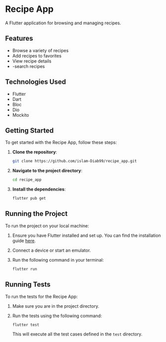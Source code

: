 # Recipe App

A Flutter application for browsing and managing recipes. 

## Features

- Browse a variety of recipes
- Add recipes to favorites
- View recipe details
- -search recipes

## Technologies Used

- Flutter
- Dart
- Bloc
- Dio
- Mockito 

## Getting Started

To get started with the Recipe App, follow these steps:

1. **Clone the repository**:
   ```bash
   git clone https://github.com/islam-Diab99/recipe_app.git
   ```

2. **Navigate to the project directory**:
   ```bash
   cd recipe_app
   ```

3. **Install the dependencies**:
   ```bash
   flutter pub get
   ```

## Running the Project

To run the project on your local machine:

1. Ensure you have Flutter installed and set up. You can find the installation guide [here](https://flutter.dev/docs/get-started/install).
   
2. Connect a device or start an emulator.

3. Run the following command in your terminal:
   ```bash
   flutter run
   ```

## Running Tests

To run the tests for the Recipe App:

1. Make sure you are in the project directory.

2. Run the tests using the following command:
   ```bash
   flutter test
   ```

   This will execute all the test cases defined in the `test` directory.


